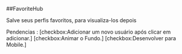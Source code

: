 ##FavoriteHub

Salve seus perfis favoritos, para visualiza-los depois

Pendencias :
  [checkbox:Adicionar um novo usuário após clicar em adicionar.]
  [checkbox:Animar o Fundo.]
  [checkbox:Desenvolver para Mobile.]

